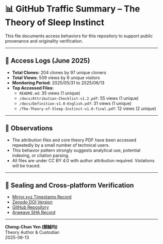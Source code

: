 # 📊 GitHub Traffic Summary – The Theory of Sleep Instinct

This file documents access behaviors for this repository to support public provenance and originality verification.

---

## 🔎 Access Logs (June 2025)

- **Total Clones:** 204 clones by 97 unique cloners  
- **Total Views:** 509 views by 6 unique visitors  
- **Monitoring Period:** 2025/05/31 to 2025/06/13  
- **Top Accessed Files:**  
  - `README.md`: 35 views (1 unique)
  - `/docs/Attribution-Checklist-v1.2.pdf`: 55 views (1 unique)
  - `/docs/Definition-v1.0-English.pdf`: 31 views (1 unique)
  - `/The-Theory-of-Sleep-Instinct-v1.0-final.pdf`: 12 views (2 unique)

---

## 🧠 Observations

- The attribution files and core theory PDF have been accessed repeatedly by a small number of technical users.
- This behavior pattern strongly suggests analytical use, potential indexing, or citation parsing.
- All files are under CC BY 4.0 with author attribution required. Violations will be traced.

---

## 🔗 Sealing and Cross-platform Verification

- [Mirror.xyz Timestamp Record](https://mirror.xyz/0x6c706D9585A906a648Ecc8FC50Ee2f2E19c2aAF8)
- [Zenodo DOI Version](https://doi.org/10.5281/zenodo.15574197)
- [GitHub Repository](https://github.com/Cheng-Chun-Yen/the-theory-of-sleep-instinct)
- [Arweave SHA Record](https://arweave.net/wNyOc0SdqBKXjGpJ6-G-odeCX7ZpE_BSll9XGeryllk)

---

**Cheng-Chun Yen (顏誠均)**  
Theory Author & Custodian  
2025-06-13
